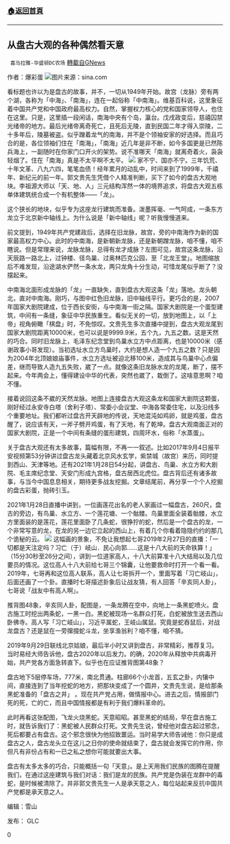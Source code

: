 ###  [:house:返回首頁](https://github.com/ourhimalayas/txt)
---

## 从盘古大观的各种偶然看天意
` 喜马拉雅-华盛顿DC农场` [轉載自GNews](https://gnews.org/zh-hans/968170/)

作者：爆彩蛋
![]()![](https://gnews.org/wp-content/uploads/2021/03/tt1.png)图片来源：sina.com


看标题也许以为是盘古的故事，并不，一切从1949年开始。故宫（龙脉）旁有两个湖，各称为「中海」、「南海」，连在一起俗称「中南海」。维基百科说，这里象征着中国共产党和中国政府最高权力。自然，掌握权力核心的党和国家领导人，也住在这里。只是，这里插一段闲话，南海中央有个岛，瀛台。戊戌政变后，慈禧囚禁光绪帝的地方。最后光绪帝离奇死亡，且死后无陵，直到民国二年才得入崇陵，二十多年后，陵墓被盗。似乎蹭着龙气的南海，并不是个领袖安家的好选择。而且巧合的是，各位领袖们住在「南海」，「南海」近几年是非不断，如今多国更是已然陈兵海上，一副随时在你家门口开火的架势。说不准哪天「南海」就离奇着火，袅袅轻烟了。住在「南海」真是不太平啊不太平。
![]()![](https://gnews.org/wp-content/uploads/2021/03/image-150.png)
家不宁、国亦不宁。三年饥荒、十年文革、八九六四，笔笔血债！经年累月的动乱中，时间来到了1999年，千禧年、新纪元的前一年。郭文贵先生凭借个人精准判断，买下了如今的盘古大观地块。李祖源大师以「天、地、人」三元结构浑然一体的境界追求，将盘古大观五栋单体建筑统合成一个有机整体——「龙」。

这个狭长的地块，似乎专为这座龙行建筑而准备。泼墨挥毫、一气呵成，一条东方龙立于北京新中轴线上。为什么说是「新中轴线」呢？听我慢慢道来。

前文提到，1949年共产党建政后，选择在旧龙脉，故宫，旁的中南海作为新的国家最高权力中心。此时的中南海，是新朝新龙脉，还是新朝蹭龙脉，咱不懂，咱不瞎说。但是常理来说，龙脉龙脉，总得有龙才成脉？左图可见，故宫这条龙脉，沿天辰路一路北上，过钟楼、径鸟巢、过奥林匹克公园，至「北龙王堂」。地图缩放后不难发现，沿途湖水俨然一条水龙，两只龙角十分生动，可惜龙尾似乎断了？没摆起来。

中南海北面形成龙脉的「龙」一直缺失，直到盘古大观这条「龙」落地。龙头朝北，直对中南海。刚巧，与图中红色旧龙脉，旧中轴线平行。更巧合的是，2007年国家大剧院建成，位于西长安街，与中南海一街之隔。国家大剧院是一个蛋型建筑，中间有一条缝，象征中华民族重生。看似无关的一切，放到地图上，以「上帝」视角俯瞰「棋盘」时，不免惊叹。文贵先生多次直播中提到，盘古大观龙尾到国家大剧院距离10000米，也可以说是9999.9米，五个九，九五之数。这是天然的巧合。同时旧龙脉上，毛泽东纪念堂到鸟巢水立方中点距离，也是10000米（感谢政事小哥发现）。当初选址水立方鸟巢时，大约是想人造一个九五之数？只是因为2004年北顶娘娘庙事件，水立方选址被迫北移100米，造成其与鸟巢中心点偏差，继而导致人造九五失败，崴了一点。就像这条旧龙脉水龙的龙尾，断了，摆不起来。今年两会上，懂得建设中华的代表，突然也崴了，栽倒了。这啥意思啊？咱不懂。

接着说回这条不崴的天然龙脉。地图上连接盘古大观这条龙和国家大剧院这颗蛋，刚好经过永安寺白塔（舍利子塔）、常委小会议堂、中海各常委住宅，以及沿线多个重要地址。我们都听过盘古开天辟地的传说，天地混沌如鸡卵，就是鸡蛋，盘古醒了，说应该有天，一斧子劈开鸡蛋，有了天地，有了乾坤。盘古大观南面正对的国家大剧院，正是一个中间有条缝的蛋形建筑，四周环水，俗称「水蒸蛋」。

关于盘古大观还有太多故事，篇幅有限，不再一一叙述。比如2017年9月4日报平安视频第53分钟讲过盘古龙头藏着北京风水玄学，紫禁城（故宫）来历，同时提到西山、天津等地。还有2021年1月28日54分起，讲盘古、鸟巢、水立方和大剧院、毛主席纪念堂、天安门形成九宫格，盘古居西北虎位。盘古背后还有诸多故事，与当今中国息息相关，期待更多战友挖掘。文章结尾前，再分享一个个人挖掘的盘古彩蛋，抛砖引玉。

2021年1月28日直播中讲到，一位画莲花出名的老人家画过一幅盘古，260尺，盘古的旁边，有鸟巢、水立方、一个莲花塘、一个骷髅。鸟巢里面全装着骷髅，水立方里面装的是莲花，莲花里面卧了几条蛇，很狰狞的蛇，然后是一个盘古的龙，一个非常写意的龙，在龙的另一边它立起的西山上，有着几个你看着隐隐约约的那几个诡秘的云。
![]()![](https://gnews.org/wp-content/uploads/2021/03/image-152.png)
这幅画的景象，不免让我想起七哥2019年2月27日的直播：「一切都是天注定吗？习亡（于）岐山．民心向郭……这是十八大前的天命铁算！」（15分30秒至26分之间），讲到一位道家高人，十八大前算准十八大结局以及几位要员的情况。这位高人十八大前给七哥三个锦囊，让他要救命时打开一个看一看。2019年，七哥再和这位高人联系，高人让七哥拆开一个，里面写着「习亡岐山」，后面还画了一个卦。直播时七哥描述卦象后让战友猜，有人回答「辛亥同人卦」，七哥说「战友中有高人啊」。

推背图48象，辛亥同人卦，配图是，一条龙腾在空中，向地上一条黑蛇喷火。盘古施工时挖出两条蛇，一黑一白。黑蛇被现场一名群众打死，白蛇被放生送去西山卧佛寺。高人写「习亡岐山」，习近平属蛇，王岐山属鼠。究竟是蛇吞鼠后，对战龙盘古？还是鼠在一旁撺掇蛇斗龙，坐享渔翁利？咱不懂，咱不猜。

2019年9月29日联线北京姑娘，最后半小时又讲到盘古，非常精彩，推荐复习。当时易经大师告诉他，盘古2020年以后发力。的确，2020年从释放中共病毒开始，共产党各方面急转直下。似乎也在应证推背图第48象？

盘古地下5层停车场，777米，南北贯通。柱廊66个小龙首，五玄之卦，内镶中间，直接连到了当年挖蛇的地方，把那块变成了一个圆井，文贵先生说，是给那条黑蛇准备的「盘古之井」 。现在共产党占用，做情报中心。进去之后，情报部门死的死，亡的亡，而且中国情报都是有利于我们爆料革命的。

此时再看这张配图，飞龙火烧黑蛇。天意昭昭。甚至黑蛇的结局，早在盘古施工时，就告诉我们了：黑蛇被人民群众打死。文贵先生说，曾经他对盘古起过邪念，死后都要占有盘古。这个邪念很快为他招致噩运。当时易学大师告诫他：你只是成盘古之人，盘古龙头立在这儿之日你的使命就结束了，盘古就会发挥它的作用，你但凡有非份占有和一已之私之想你可能就要出大事。

盘古有太多太多的巧合，只能概括一句「天意」。是上天用我们民族的图腾在提醒我们，在通过这座建筑与我们对话：我们是龙的民族。共产党是伪装在龙群中的毒蛇，是时候被清除了。并非郭文贵先生一人是承天意之人，每位站起来反抗中国共产党都是承天意之人。

编辑：雪山

发布： GLC

0
